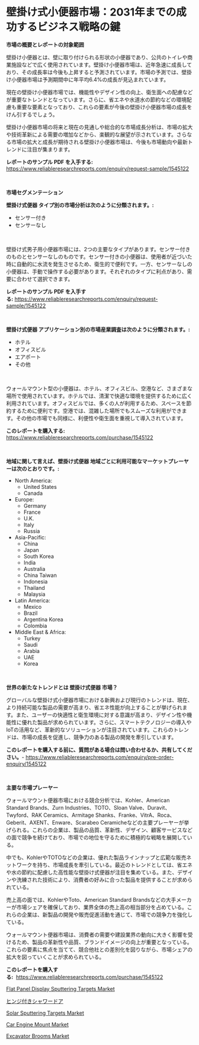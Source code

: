 <p><h1>壁掛け式小便器市場：2031年までの成功するビジネス戦略の鍵　</h1></p><p><strong>市場の概要とレポートの対象範囲</strong></p>
<p><p>壁掛け小便器とは、壁に取り付けられる形状の小便器であり、公共のトイレや商業施設などで広く使用されています。壁掛け小便器市場は、近年急速に成長しており、その成長率は今後も上昇すると予測されています。市場の予測では、壁掛け小便器市場は予測期間中に年平均6.4%の成長が見込まれています。</p><p>現在の壁掛け小便器市場では、機能性やデザイン性の向上、衛生面への配慮などが重要なトレンドとなっています。さらに、省エネや水道水の節約などの環境配慮も重要な要素となっており、これらの要素が今後の壁掛け小便器市場の成長をけん引するでしょう。</p><p>壁掛け小便器市場の将来と現在の見通しや総合的な市場成長分析は、市場の拡大や技術革新による需要の増加などから、楽観的な展望が示されています。さらなる市場の拡大と成長が期待される壁掛け小便器市場は、今後も市場動向や最新トレンドに注目が集まります。</p></p>
<p><strong>レポートのサンプル PDF を入手する:</strong> <a href="https://www.reliableresearchreports.com/enquiry/request-sample/1545122">https://www.reliableresearchreports.com/enquiry/request-sample/1545122</a></p>
<p>&nbsp;</p>
<p><strong>市場セグメンテーション</strong></p>
<p><strong>壁掛け式便器 タイプ別の市場分析は次のように分類されます。:</strong></p>
<p><ul><li>センサー付き</li><li>センサーなし</li></ul></p>
<p>&nbsp;</p>
<p><p>壁掛け式男子用小便器市場には、2つの主要なタイプがあります。センサー付きのものとセンサーなしのものです。センサー付きの小便器は、使用者が近づいた時に自動的に水流を発生させるため、衛生的で便利です。一方、センサーなしの小便器は、手動で操作する必要があります。それぞれのタイプに利点があり、需要に合わせて選択できます。</p></p>
<p><strong>レポートのサンプル PDF を入手する:</strong>&nbsp;<a href="https://www.reliableresearchreports.com/enquiry/request-sample/1545122">https://www.reliableresearchreports.com/enquiry/request-sample/1545122</a></p>
<p>&nbsp;</p>
<p><strong> 壁掛け式便器 アプリケーション別の市場産業調査は次のように分類されます。:</strong></p>
<p><ul><li>ホテル</li><li>オフィスビル</li><li>エアポート</li><li>その他</li></ul></p>
<p>&nbsp;</p>
<p><p>ウォールマウント型の小便器は、ホテル、オフィスビル、空港など、さまざまな場所で使用されています。ホテルでは、清潔で快適な環境を提供するために広く利用されています。オフィスビルでは、多くの人が利用するため、スペースを節約するために便利です。空港では、混雑した場所でもスムーズな利用ができます。その他の市場でも同様に、利便性や衛生面を重視して導入されています。</p></p>
<p><strong>このレポートを購入する:</strong>&nbsp; <a href="https://www.reliableresearchreports.com/purchase/1545122">https://www.reliableresearchreports.com/purchase/1545122</a></p>
<p>&nbsp;</p>
<p><strong>地域に関して言えば、壁掛け式便器 地域ごとに利用可能なマーケットプレーヤーは次のとおりです。:</strong></p>
<p><ul>
    <li>
        North America:
        <ul>
            <li>United States</li>
            <li>Canada</li>
        </ul>
    </li>
    <li>
        Europe:
        <ul>
            <li>Germany</li>
            <li>France</li>
            <li>U.K.</li>
            <li>Italy</li>
            <li>Russia</li>
        </ul>
    </li>
    <li>
        Asia-Pacific:
        <ul>
            <li>China</li>
            <li>Japan</li>
            <li>South Korea</li>
            <li>India</li>
            <li>Australia</li>
            <li>China Taiwan</li>
            <li>Indonesia</li>
            <li>Thailand</li>
            <li>Malaysia</li>
        </ul>
    </li>
    <li>
        Latin America:
        <ul>
            <li>Mexico</li>
            <li>Brazil</li>
            <li>Argentina Korea</li>
            <li>Colombia</li>
        </ul>
    </li>
    <li>
        Middle East & Africa:
        <ul>
            <li>Turkey</li>
            <li>Saudi</li>
            <li>Arabia</li>
            <li>UAE</li>
            <li>Korea</li>
        </ul>
    </li>
    </ul></p>
<p>&nbsp;</p>
<p><strong>世界の新たなトレンドとは 壁掛け式便器 市場？</strong></p>
<p><p>グローバルな壁掛け式小便器市場における新興および現行のトレンドは、現在、より持続可能な製品の需要が高まり、省エネ性能が向上することが挙げられます。また、ユーザーの快適性と衛生環境に対する意識が高まり、デザイン性や機能性に優れた製品が求められています。さらに、スマートテクノロジーの導入やIoTの活用など、革新的なソリューションが注目されています。これらのトレンドは、市場の成長を促進し、競争力のある製品の開発を牽引しています。</p></p>
<p><strong>このレポートを購入する前に、質問がある場合は問い合わせるか、共有してください。</strong>- <a href="https://www.reliableresearchreports.com/enquiry/pre-order-enquiry/1545122">https://www.reliableresearchreports.com/enquiry/pre-order-enquiry/1545122</a></p>
<p>&nbsp;</p>
<p><strong>主要な市場プレーヤー</strong></p>
<p><p>ウォールマウント便器市場における競合分析では、Kohler、American Standard Brands、Zurn Industries、TOTO、Sloan Valve、Duravit、Twyford、RAK Ceramics、Armitage Shanks、Franke、VitrA、Roca、Geberit、AXENT、Enware、Scarabeo Ceramicheなどの主要プレーヤーが挙げられる。これらの企業は、製品の品質、革新性、デザイン、顧客サービスなどの面で競争を続けており、市場での地位を守るために積極的な戦略を展開している。</p><p>中でも、KohlerやTOTOなどの企業は、優れた製品ラインナップと広範な販売ネットワークを持ち、市場成長を牽引している。最近のトレンドとしては、省エネや水の節約に配慮した高性能な壁掛け式便器が注目を集めている。また、デザインや洗練された技術により、消費者の好みに合った製品を提供することが求められている。</p><p>売上高の面では、KohlerやToto、American Standard Brandsなどの大手メーカーが市場シェアを確保しており、業界全体の売上高の相当部分を占めている。これらの企業は、新製品の開発や販売促進活動を通じて、市場での競争力を強化している。</p><p>ウォールマウント便器市場は、消費者の需要や建設業界の動向に大きく影響を受けるため、製品の革新性や品質、ブランドイメージの向上が重要となっている。これらの要素に焦点を当てて、競合他社との差別化を図りながら、市場シェアの拡大を図っていくことが求められている。</p></p>
<p><strong>このレポートを購入する:</strong>&nbsp;&nbsp;<a href="https://www.reliableresearchreports.com/purchase/1545122">https://www.reliableresearchreports.com/purchase/1545122</a></p>
<p><p><a href="https://github.com/Krish2023na/Market-Research-Report-List-3/blob/main/flat-panel-display-sputtering-targets-market.md">Flat Panel Display Sputtering Targets Market</a></p><p><a href="https://github.com/cnnriuez22368/Market-Research-Report-List-1/blob/main/140660313896.md">ヒンジ付きシャワードア</a></p><p><a href="https://github.com/bmorecock/Market-Research-Report-List-2/blob/main/solar-sputtering-targets-market.md">Solar Sputtering Targets Market</a></p><p><a href="https://issuu.com/reportprime-2/docs/car-engine-mount-market-size-2030.pptx">Car Engine Mount Market</a></p><p><a href="https://www.linkedin.com/pulse/global-excavator-brooms-market-size-trends-insights-projections-p6sgc?trackingId=EZ9M1SOXpz%2BBqmtgOvyAAA%3D%3D">Excavator Brooms Market</a></p></p>